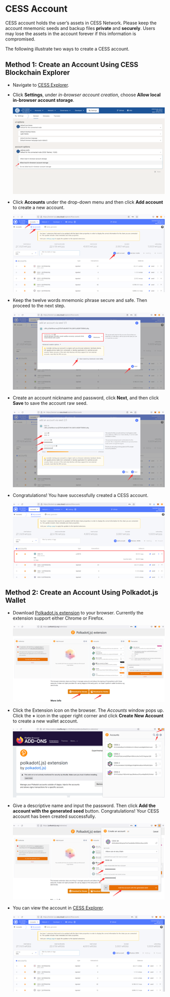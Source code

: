 # CESS Account

CESS account holds the user’s assets in CESS Network. Please keep the account mnemonic seeds and backup files **private** and **securely**. Users may lose the assets in the account forever if this information is compromised.

The following illustrate two ways to create a CESS account.

## Method 1: Create an Account Using CESS Blockchain Explorer

- Navigate to [CESS Explorer](https://testnet.cess.cloud/).

- Click **Settings**, under *in-browser account creation*, choose **Allow local in-browser account storage**.

    ![CESS Explorer settings](../assets/community/cess-account/cess-expl-settings.png)

- Click **Accounts** under the drop-down menu and then click **Add account** to create a new account.

    ![CESS Explorer adding account](../assets/community/cess-account/cess-expl-add-acct.png)

- Keep the twelve words mnemonic phrase secure and safe. Then proceed to the next step.

    ![CESS Explorer showing mnemonic](../assets/community/cess-account/cess-expl-showing-mnemonic.png)

- Create an account nickname and password, click **Next**, and then click **Save** to save the account raw seed.

    ![CESS Explorer entering password](../assets/community/cess-account/cess-expl-entering-pwd.png)

- Congratulations! You have successfully created a CESS account.

    ![CESS Explorer account created](../assets/community/cess-account/cess-expl-acct-created.png)

## Method 2: Create an Account Using Polkadot.js Wallet

- Download [Polkadot.js extension](https://polkadot.js.org/extension/) to your browser. Currently the extension support either Chrome or Firefox.

    ![Download Polkadot.js extension](../assets/community/cess-account/download-ext.png)

- Click the Extension icon on the browser. The *Accounts* window pops up. Click the **+** icon in the upper right corner and click **Create New Account** to create a new wallet account.

    ![Create account window popups](../assets/community/cess-account/create-acct-popup.png)

- Give a descriptive name and input the password. Then click **Add the account with the generated seed** button. Congratulations! Your CESS account has been created successfully.

    ![Create a CESS account](../assets/community/cess-account/create-acct.png)

- You can view the account in [CESS Explorer](https://testnet.cess.cloud/).

    ![View account in CESS Explorer](../assets/community/cess-account/view-acct-cess-explorer.png)
